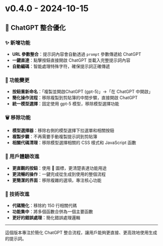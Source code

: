 # v0.4.0 - 2024-10-15

## 🎯 ChatGPT 整合優化

### ✨ 新增功能
- **URL 參數整合**：提示詞內容會自動透過 `prompt` 參數傳遞給 ChatGPT
- **一鍵直達**：點擊按鈕直接開啟 ChatGPT 並載入完整提示詞內容
- **自動編碼**：智能處理特殊字符，確保提示詞正確傳遞

### 🔄 功能變更
- **按鈕重新命名**：「複製並開啟ChatGPT (gpt-5)」→「在 ChatGPT 中開啟」
- **簡化操作流程**：移除複製到剪貼簿的中間步驟，直接開啟 ChatGPT
- **統一模型選擇**：固定使用 gpt-5 模型，移除模型選擇功能

### 🗑️ 移除功能
- **模型選擇器**：移除右側的模型選擇下拉選單和相關按鈕
- **複製步驟**：不再需要手動複製提示詞到剪貼簿
- **相關代碼清理**：移除模型選擇相關的 CSS 樣式和 JavaScript 函數

### 🎨 用戶體驗改進
- **更直觀的按鈕**：使用 💬 圖標，更清楚表達功能用途
- **更流暢的操作**：一鍵完成從生成到使用的整個流程
- **更簡潔的界面**：移除複雜的選項，專注核心功能

### 🔧 技術改進
- **代碼簡化**：移除約 150 行相關代碼
- **功能集中**：將多個函數合併為一個主要函數
- **更好的錯誤處理**：簡化錯誤處理邏輯

---

這個版本專注於簡化 ChatGPT 整合流程，讓用戶能夠更直接、更高效地使用生成的提示詞。